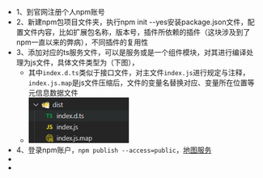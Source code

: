 - 1、到官网注册个人npm账号
- 2、新建npm包项目文件夹，执行npm init --yes安装package.json文件，配置文件内容，比如扩展包名称，版本号，插件所依赖的插件（这块涉及到了npm一直以来的弊病），不同插件的复用性
- 3、添加对应的ts服务文件，可以是服务或是一个组件模块，对其进行编译处理为js文件，具体文件类型为（下图），
	- 其中``index.d.ts``类似于接口文件，对主文件``index.js``进行规定与注释，``index.js.map``是js文件压缩后，文件的变量名替换对应、变量所在位置等元信息数据文件
	- ![image.png](../assets/image_1652842390539_0.png)
- 4、登录npm账户，``npm publish --access=public``，[地图服务](https://www.npmjs.com/package/cityfun-mapobx-service)
-
-